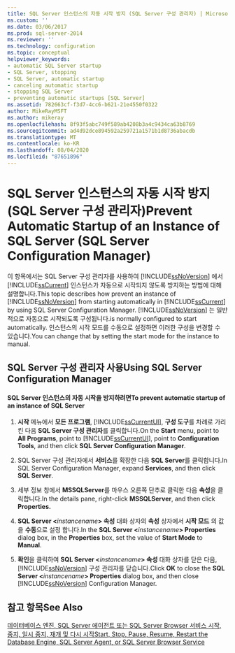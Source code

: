 ```yaml
---
title: SQL Server 인스턴스의 자동 시작 방지 (SQL Server 구성 관리자) | Microsoft Docs
ms.custom: ''
ms.date: 03/06/2017
ms.prod: sql-server-2014
ms.reviewer: ''
ms.technology: configuration
ms.topic: conceptual
helpviewer_keywords:
- automatic SQL Server startup
- SQL Server, stopping
- SQL Server, automatic startup
- canceling automatic startup
- stopping SQL Server
- preventing automatic startups [SQL Server]
ms.assetid: 782663cf-f3d7-4cc6-b621-21e4550f0322
author: MikeRayMSFT
ms.author: mikeray
ms.openlocfilehash: 8f93f5abc749f589ab4208b3a4c9434ca63b8769
ms.sourcegitcommit: ad4d92dce894592a259721a1571b1d8736abacdb
ms.translationtype: MT
ms.contentlocale: ko-KR
ms.lasthandoff: 08/04/2020
ms.locfileid: "87651896"
---
```

# <a name="prevent-automatic-startup-of-an-instance-of-sql-server-sql-server-configuration-manager"></a><span data-ttu-id="6a725-102">SQL Server 인스턴스의 자동 시작 방지(SQL Server 구성 관리자)</span><span class="sxs-lookup"><span data-stu-id="6a725-102">Prevent Automatic Startup of an Instance of SQL Server (SQL Server Configuration Manager)</span></span>
  <span data-ttu-id="6a725-103">이 항목에서는 SQL Server 구성 관리자를 사용하여 [!INCLUDE[ssNoVersion](../../includes/ssnoversion-md.md)] 에서 [!INCLUDE[ssCurrent](../../includes/sscurrent-md.md)] 인스턴스가 자동으로 시작되지 않도록 방지하는 방법에 대해 설명합니다.</span><span class="sxs-lookup"><span data-stu-id="6a725-103">This topic describes how prevent an instance of [!INCLUDE[ssNoVersion](../../includes/ssnoversion-md.md)] from starting automatically in [!INCLUDE[ssCurrent](../../includes/sscurrent-md.md)] by using SQL Server Configuration Manager.</span></span> [!INCLUDE[ssNoVersion](../../includes/ssnoversion-md.md)] <span data-ttu-id="6a725-104">는 일반적으로 자동으로 시작되도록 구성됩니다.</span><span class="sxs-lookup"><span data-stu-id="6a725-104">is normally configured to start automatically.</span></span> <span data-ttu-id="6a725-105">인스턴스의 시작 모드를 수동으로 설정하면 이러한 구성을 변경할 수 있습니다.</span><span class="sxs-lookup"><span data-stu-id="6a725-105">You can change that by setting the start mode for the instance to manual.</span></span>  
  
##  <a name="using-sql-server-configuration-manager"></a><a name="SSMSProcedure"></a> <span data-ttu-id="6a725-106">SQL Server 구성 관리자 사용</span><span class="sxs-lookup"><span data-stu-id="6a725-106">Using SQL Server Configuration Manager</span></span>  
  
#### <a name="to-prevent-automatic-startup-of-an-instance-of-sql-server"></a><span data-ttu-id="6a725-107">SQL Server 인스턴스의 자동 시작을 방지하려면</span><span class="sxs-lookup"><span data-stu-id="6a725-107">To prevent automatic startup of an instance of SQL Server</span></span>  
  
1.  <span data-ttu-id="6a725-108">**시작** 메뉴에서 **모든 프로그램**, [!INCLUDE[ssCurrentUI](../../includes/sscurrentui-md.md)], **구성 도구**를 차례로 가리킨 다음 **SQL Server 구성 관리자**를 클릭합니다.</span><span class="sxs-lookup"><span data-stu-id="6a725-108">On the **Start** menu, point to **All Programs**, point to [!INCLUDE[ssCurrentUI](../../includes/sscurrentui-md.md)], point to **Configuration Tools**, and then click **SQL Server Configuration Manager**.</span></span>  
  
2.  <span data-ttu-id="6a725-109">SQL Server 구성 관리자에서 **서비스**를 확장한 다음 **SQL Server**를 클릭합니다.</span><span class="sxs-lookup"><span data-stu-id="6a725-109">In SQL Server Configuration Manager, expand **Services**, and then click **SQL Server**.</span></span>  
  
3.  <span data-ttu-id="6a725-110">세부 정보 창에서 **MSSQLServer**를 마우스 오른쪽 단추로 클릭한 다음 **속성**을 클릭합니다.</span><span class="sxs-lookup"><span data-stu-id="6a725-110">In the details pane, right-click **MSSQLServer**, and then click **Properties.**</span></span>  
  
4.  <span data-ttu-id="6a725-111">**SQL Server \<**_instancename_**> 속성** 대화 상자의 **속성** 상자에서 **시작 모드** 의 값을 **수동**으로 설정 합니다.</span><span class="sxs-lookup"><span data-stu-id="6a725-111">In the **SQL Server \<**_instancename_**> Properties** dialog box, in the **Properties** box, set the value of **Start Mode** to **Manual**.</span></span>  
  
5.  <span data-ttu-id="6a725-112">**확인**을 클릭하여 **SQL Server \<**_instancename_**> 속성** 대화 상자를 닫은 다음, [!INCLUDE[ssNoVersion](../../includes/ssnoversion-md.md)] 구성 관리자를 닫습니다.</span><span class="sxs-lookup"><span data-stu-id="6a725-112">Click **OK** to close the **SQL Server \<**_instancename_**> Properties** dialog box, and then close [!INCLUDE[ssNoVersion](../../includes/ssnoversion-md.md)] Configuration Manager.</span></span>  
  
## <a name="see-also"></a><span data-ttu-id="6a725-113">참고 항목</span><span class="sxs-lookup"><span data-stu-id="6a725-113">See Also</span></span>  
 [<span data-ttu-id="6a725-114">데이터베이스 엔진, SQL Server 에이전트 또는 SQL Server Browser 서비스 시작, 중지, 일시 중지, 재개 및 다시 시작</span><span class="sxs-lookup"><span data-stu-id="6a725-114">Start, Stop, Pause, Resume, Restart the Database Engine, SQL Server Agent, or SQL Server Browser Service</span></span>](start-stop-pause-resume-restart-sql-server-services.md)  
  
  
